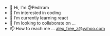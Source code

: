 - 👋 Hi, I’m @Pedrram
- 👀 I’m interested in coding
- 🌱 I’m currently learning react
- 💞️ I’m looking to collaborate on ...
- 📫 How to reach me ... alex_free_z@yahoo.com 

<!---
Pedrram/Pedrram is a ✨ special ✨ repository because its `README.md` (this file) appears on your GitHub profile.
You can click the Preview link to take a look at your changes.
--->
